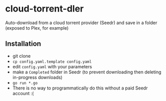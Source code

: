 # cloud-torrent-dler

Auto-download from a cloud torrent provider (Seedr) and save in a folder (exposed to Plex, for example)

## Installation

- git clone
- `cp config.yaml.template config.yaml`
- edit `config.yaml` with your parameters
- make a `Completed` folder in Seedr (to prevent downloading then deleting in-progress downloads)
- `go run *.go`
- There is no way to programmatically do this without a paid Seedr account :(
